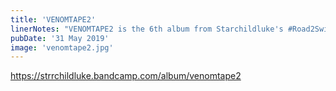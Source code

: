 ```yaml
---
title: 'VENOMTAPE2'
linerNotes: "VENOMTAPE2 is the 6th album from Starchildluke's #Road2Switch series. It's the unrelated sequel to VENOMTAPE but the theme remains unchanged - rock samples. Word to Eddie Brock."
pubDate: '31 May 2019'
image: 'venomtape2.jpg'
---
```


https://strrchildluke.bandcamp.com/album/venomtape2

